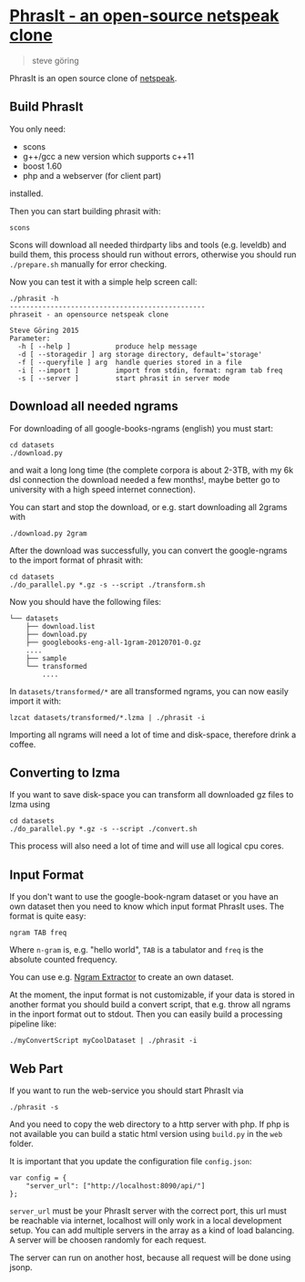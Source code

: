 [PhrasIt - an open-source netspeak clone](http://stg7.github.io/phrasit/)
======================================
> steve göring

PhrasIt is an open source clone of [netspeak](http://www.netspeak.org/).

Build PhrasIt
-------------
You only need:

* scons
* g++/gcc a new version which supports c++11
* boost 1.60
* php and a webserver (for client part)

installed.

Then you can start building phrasit with:
```
scons
```
Scons will download all needed thirdparty libs and tools (e.g. leveldb) and build them,
this process should run without errors, otherwise you should run `./prepare.sh` manually for error checking.

Now you can test it with a simple help screen call:
```
./phrasit -h
------------------------------------------------
phraseit - an opensource netspeak clone

Steve Göring 2015
Parameter:
  -h [ --help ]           produce help message
  -d [ --storagedir ] arg storage directory, default='storage'
  -f [ --queryfile ] arg  handle queries stored in a file
  -i [ --import ]         import from stdin, format: ngram tab freq
  -s [ --server ]         start phrasit in server mode

```

Download all needed ngrams
--------------------------
For downloading of all google-books-ngrams (english) you must start:
```
cd datasets
./download.py
```
and wait a long long time (the complete corpora is about 2-3TB,
with my 6k dsl connection the download needed a few months!, maybe better go to university
with a high speed internet connection).

You can start and stop the download, or e.g. start downloading all 2grams with
```
./download.py 2gram
```

After the download was successfully, you can convert the google-ngrams to the import format of phrasit with:
```
cd datasets
./do_parallel.py *.gz -s --script ./transform.sh
```

Now you should have the following files:
```
└── datasets
    ├── download.list
    ├── download.py
    ├── googlebooks-eng-all-1gram-20120701-0.gz
    ....
    ├── sample
    └── transformed
        ....
```

In `datasets/transformed/*` are all transformed ngrams, you can now easily import it with:
```
lzcat datasets/transformed/*.lzma | ./phrasit -i
```

Importing all ngrams will need a lot of time and disk-space, therefore drink a coffee.

Converting to lzma
------------------
If you want to save disk-space you can transform all downloaded gz files to lzma using
```
cd datasets
./do_parallel.py *.gz -s --script ./convert.sh
```
This process will also need a lot of time and will use all logical cpu cores.

Input Format
------------
If you don't want to use the google-book-ngram dataset or you have an own dataset
then you need to know which input format PhrasIt uses. The format is quite easy:
```
ngram TAB freq
```
Where `n-gram` is, e.g. "hello world", `TAB` is a tabulator and `freq` is the
absolute counted frequency.

You can use e.g. [Ngram Extractor](https://github.com/stg7/ngram-extractor)
to create an own dataset.

At the moment, the input format is not customizable, if your data is stored in another format
you should build a convert script, that e.g. throw all ngrams in the inport format out to stdout.
Then you can easily build a processing pipeline like:
```
./myConvertScript myCoolDataset | ./phrasit -i
```

Web Part
--------
If you want to run the web-service you should start PhrasIt via
```
./phrasit -s
```

And you need to copy the web directory to a http server with php.
If php is not available you can build a static html version using `build.py` in the `web` folder.

It is important that you update the configuration file `config.json`:
```
var config = {
    "server_url": ["http://localhost:8090/api/"]
};
```

`server_url` must be your PhrasIt server with the correct port, this url must be reachable via internet,
localhost will only work in a local development setup. You can add multiple servers in the array
as a kind of load balancing. A server will be choosen randomly for each request.

The server can run on another host, because all request will be done using jsonp.
